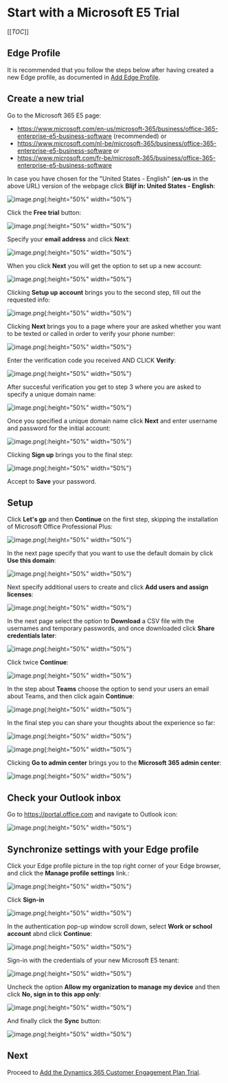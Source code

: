 # Start with a Microsoft E5 Trial

[[_TOC_]]

## Edge Profile

It is recommended that you follow the steps below after having created a new Edge profile, as documented in [Add Edge Profile](Add-New-Edge-Profile).

## Create a new trial

Go to the Microsoft 365 E5 page:

- https://www.microsoft.com/en-us/microsoft-365/business/office-365-enterprise-e5-business-software (recommended) or
- https://www.microsoft.com/nl-be/microsoft-365/business/office-365-enterprise-e5-business-software or 
- https://www.microsoft.com/fr-be/microsoft-365/business/office-365-enterprise-e5-business-software

In case you have chosen for the "United States - English" (**en-us** in the above URL) version of the webpage click **Blijf in: United States - English**:

![image.png](images/start-with-microsoft-e5-trial-en-us.png){:height="50%" width="50%"}

Click the **Free trial** button:

![image.png](images/start-with-microsoft-e5-trial.png){:height="50%" width="50%"}

Specify your **email address** and click **Next**:

![image.png](images/start-with-microsoft-e5-trial-setup-account.png){:height="50%" width="50%"}

When you click **Next** you will get the option to set up a new account:

![image.png](images/start-with-microsoft-e5-trial-new-account.png){:height="50%" width="50%"}

Clicking **Setup up account** brings you to the second step, fill out the requested info:

![image.png](images/start-with-microsoft-e5-trial-tell-us.png){:height="50%" width="50%"}

Clicking **Next** brings you to a page where your are asked whether you want to be texted or called in order to verify your phone number:

![image.png](images/start-with-microsoft-e5-trial-send-verification-code.png){:height="50%" width="50%"}

Enter the verification code you received AND CLICK **Verify**:

![image.png](images/start-with-microsoft-e5-trial-verify-code.png){:height="50%" width="50%"}

After succesful verification you get to step 3 where you are asked to specify a unique domain name:

![image.png](images/start-with-microsoft-e5-trial-create-your-business-entity.png){:height="50%" width="50%"}

Once you specified a unique domain name click **Next** and enter username and password for the initial account:

![image.png](images/start-with-microsoft-e5-trial-create-user-id.png){:height="50%" width="50%"}

Clicking **Sign up** brings you to the final step:

![image.png](images/start-with-microsoft-e5-trial-you-are-set.png){:height="50%" width="50%"}

Accept to **Save** your password.


## Setup

Click **Let's gp** and then **Continue** on the first step, skipping the installation of Microsoft Office Professional Plus:

![image.png](images/start-with-microsoft-e5-trial-install-office.png){:height="50%" width="50%"}

In the next page specify that you want to use the default domain by click **Use this domain**:

![image.png](images/start-with-microsoft-e5-trial-use-default-domain.png){:height="50%" width="50%"}

Next specify additional users to create and click **Add users and assign licenses**:

![image.png](images/start-with-microsoft-e5-trial-add-users.png){:height="50%" width="50%"}

In the next page select the option to **Download** a CSV file with the usernames and temporary passwords, and once downloaded click **Share credentials later**:

![image.png](images/start-with-microsoft-e5-trial-share-credentials.png){:height="50%" width="50%"}

Click twice **Continue**:

![image.png](images/start-with-microsoft-e5-trial-continue.png){:height="50%" width="50%"}

In the step about **Teams** choose the option to send your users an email about Teams, and then click again **Continue**:

![image.png](images/start-with-microsoft-e5-trial-share-microsoft-teams.png){:height="50%" width="50%"}

In the final step you can share your thoughts about the experience so far:

![image.png](images/start-with-microsoft-e5-trial-setup-is-complete.png){:height="50%" width="50%"}

![image.png](images/start-with-microsoft-e5-trial-thank-you-for-feedback.png){:height="50%" width="50%"}

Clicking **Go to admin center** brings you to the **Microsoft 365 admin center**:

![image.png](images/start-with-microsoft-e5-trial-microsoft-365-admin-center.png){:height="50%" width="50%"}

## Check your Outlook inbox

Go to https://portal.office.com and navigate to Outlook icon:

![image.png](images/start-with-microsoft-e5-trial-outlook-welcome.png){:height="50%" width="50%"}


## Synchronize settings with your Edge profile

Click your Edge profile picture in the top right corner of your Edge browser, and click the **Manage profile settings** link.:

![image.png](images/start-with-microsoft-e5-trial-edge-profile.png){:height="50%" width="50%"}

Click **Sign-in**

![image.png](images/start-with-microsoft-e5-trial-edge-profile-sign-in.png){:height="50%" width="50%"}

In the authentication pop-up window scroll down, select **Work or school account** abnd click **Continue**:

![image.png](images/start-with-microsoft-e5-trial-edge-profile-sign-in-work-account.png){:height="50%" width="50%"}

Sign-in with the credentials of your new Microsoft E5 tenant:

![image.png](images/start-with-microsoft-e5-trial-edge-profile-sign-password.png){:height="50%" width="50%"}

Uncheck the option **Allow my organization to manage my device** and then click **No, sign in to this app only**:

![image.png](images/start-with-microsoft-e5-trial-edge-profile-sign-in-only.png){:height="50%" width="50%"}

And finally click the **Sync** button:

![image.png](images/start-with-microsoft-e5-trial-edge-profile-sync.png){:height="50%" width="50%"}


## Next

Proceed to [Add the Dynamics 365 Customer Engagement Plan Trial](Add-the-Dynamics-365-Customer-Engagement-Plan-Trial.md).